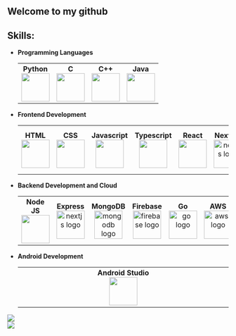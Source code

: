 <h2 align="left">Welcome to my github</h2>

## Skills:
- **Programming Languages**
	<center>
		<table>
			<tbody>
				<tr>
					<td width="25%" align="center">
						<span><strong>Python</strong></span><br/>
						<img height="64px" width="64px" src="https://res.cloudinary.com/dk0bu3fas/image/upload/v1703575987/python.svg">
					</td>
          <td width="25%" align="center">
						<span><strong>C</strong></span><br/>
						<img height="64px" width="64px" src="https://res.cloudinary.com/dk0bu3fas/image/upload/v1703576971/c.png">
					</td>
					<td width="25%" align="center">
						<span><strong>C++</strong></span><br/>
						<img height="64px" width="64px" src="https://upload.wikimedia.org/wikipedia/commons/thumb/1/18/ISO_C%2B%2B_Logo.svg/1200px-ISO_C%2B%2B_Logo.svg.png">
					</td>
					<td width="25%" align="center">
						<span><strong>Java</strong></span><br/>
						<img height="64px" width="64px" src="https://res.cloudinary.com/dk0bu3fas/image/upload/v1703576047/java.svg">
					</td>
				</tr>
			</tbody>
		</table>
	</center>
- **Frontend Development**
	<center>
		<table>
			<tbody>
				<tr>
					<td align="center">
						<span><strong>HTML</strong></span><br/>
						<img height="64px" width="64px" src="https://res.cloudinary.com/dk0bu3fas/image/upload/v1703576203/Frontend/html.svg">
					</td>
					<td align="center">
						<span><strong>CSS</strong></span><br/>
						<img height="64px" width="64px" src="https://res.cloudinary.com/dk0bu3fas/image/upload/v1703576203/Frontend/css.svg">
					</td>
					<td align="center">
						<span><strong>Javascript</strong></span><br/>
						<img height="64px" width="64px" src="https://res.cloudinary.com/dk0bu3fas/image/upload/v1703576203/Frontend/js.svg">
					</td>
					<td align="center">
						<span><strong>Typescript</strong></span><br/>
						<img height="64px" width="64px" src="https://res.cloudinary.com/dk0bu3fas/image/upload/v1703576203/Frontend/ts.svg">
					</td>
					<td align="center">
						<span><strong>React</strong></span><br/>
						<img height="64px" width="64px" src="https://res.cloudinary.com/dk0bu3fas/image/upload/v1703576203/Frontend/react.svg">
					</td>
					<td align="center">
						<span><strong>Next JS</strong></span><br/>
						<img src="https://skillicons.dev/icons?i=nextjs" height="64px" width="64px" alt="nextjs logo"  />
					</td>
					<td  align="center">
						<span><strong>Recoil</strong></span><br/>
						<img height="64px" width="64px" src="https://res.cloudinary.com/dk0bu3fas/image/upload/v1703576203/Frontend/recoil.svg">
					</td>
					<td align="center">
						<span><strong>Material UI</strong></span><br/>
						<img height="64px" width="64px" src="https://res.cloudinary.com/dk0bu3fas/image/upload/v1703576203/Frontend/material-ui.svg">
					</td>
				</tr>
			</tbody>
		</table>
	</center>
	
- **Backend Development and Cloud**
	<center>
		<table>
			<tbody>
				<tr>
					<td width="16%" align="center">
						<span><strong>Node JS</strong></span><br/>
						<img height="64px" width="64px" src="https://res.cloudinary.com/dk0bu3fas/image/upload/v1703575925/nodejs.svg">
					</td>
					<td width="16%" align="center">
						<span><strong>Express</strong></span><br/>
						<img src="https://skillicons.dev/icons?i=express" height="64px" width="64px" alt="nextjs logo"  />
					</td>
					<td width="16%" align="center">
						<span><strong>MongoDB</strong></span><br/>
						<img src="https://skillicons.dev/icons?i=mongodb" height="64px" width="64px" alt="mongodb logo"  />
					</td>
					<td width="16%" align="center">
						<span><strong>Firebase</strong></span><br/>
						<img src="https://skillicons.dev/icons?i=firebase" height="64px" width="64px" alt="firebase logo"  />
					</td>
					<td width="16%" align="center">
						<span><strong>Go</strong></span><br/>
						<img src="https://skillicons.dev/icons?i=go" height="64px" width="64px" alt="go logo"  />
					</td>
					<td width="16%" align="center">
						<span><strong>AWS</strong></span><br/>
						<img src="https://skillicons.dev/icons?i=aws" height="64px" width="64px" alt="aws logo"  />
					</td>
				</tr>
			</tbody>
		</table>
	</center>

- **Android Development**
  <center>
		<table>
			<tbody>
				<tr>
					<td width="25%" align="center">
						<span><strong>Android Studio</strong></span><br/>
						<img height="64px" width="64px" src="https://res.cloudinary.com/dk0bu3fas/image/upload/v1703576723/Frontend/android.svg">
					</td>
				</tr>
			</tbody>
		</table>
	</center>
![](https://komarev.com/ghpvc/?username=TarunCore)
<br/>
![](https://nirzak-streak-stats.vercel.app/?user=TarunCore&theme=blueberry&hide_border=false)<br/>
<!--<div align="left">-->
<!--  <img src="https://github-readme-stats.vercel.app/api/top-langs?username=TarunCore&locale=en&hide_title=false&layout=compact&card_width=320&langs_count=5&theme=dracula&hide_border=false&order=2" height="150" alt="languages graph"  />-->
<!--</div>-->
